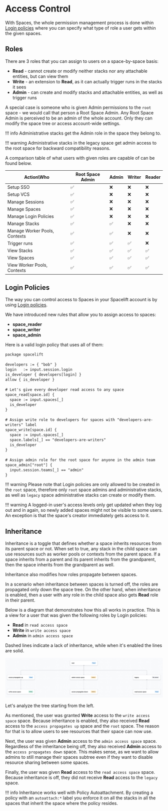 # Access Control

With Spaces, the whole permission management process is done within [Login policies](../policy/login-policy.md) where you can specify what type of role a user gets within the given spaces.

## Roles

There are 3 roles that you can assign to users on a space-by-space basis:

- **Read** - cannot create or modify neither stacks nor any attachable entities, but can view them
- **Write** - an extension to **Read**, as it can actually trigger runs in the stacks it sees
- **Admin** - can create and modify stacks and attachable entities, as well as trigger runs

A special case is someone who is given Admin permissions to the `root` space - we would call that person a Root Space Admin.
Any Root Space Admin is perceived to be an admin of the whole account. Only they can modify the space tree or access account-wide settings.

!!! info
    Administrative stacks get the Admin role in the space they belong to.

!!! warning
    Administrative stacks in the legacy space get admin access to the root space for backward compatibility reasons.

A comparison table of what users with given roles are capable of can be found below.

| Action\Who                    | Root Space Admin | Admin | Writer | Reader |
|-------------------------------|------------------|-------|--------|--------|
| Setup SSO                     | ✅                | ❌     | ❌      | ❌      |
| Setup VCS                     | ✅                | ❌     | ❌      | ❌      |
| Manage Sessions               | ✅                | ❌     | ❌      | ❌      |
| Manage Spaces                 | ✅                | ❌     | ❌      | ❌      |
| Manage Login Policies         | ✅                | ❌     | ❌      | ❌      |
| Manage Stacks                 | ✅                | ✅     | ❌      | ❌      |
| Manage Worker Pools, Contexts | ✅                | ✅     | ❌      | ❌      |
| Trigger runs                  | ✅                | ✅     | ✅      | ❌      |
| View Stacks                   | ✅                | ✅     | ✅      | ✅      |
| View Spaces                   | ✅                | ✅     | ✅      | ✅      |
| View Worker Pools, Contexts   | ✅                | ✅     | ✅      | ✅      |

## Login Policies

The way you can control access to Spaces in your Spacelift account is by using [Login policies](../policy/login-policy.md).

We have introduced new rules that allow you to assign access to spaces:

- **space_reader**
- **space_writer**
- **space_admin**

Here is a valid login policy that uses all of them:

```opa
package spacelift

developers := { "bob" }
login   := input.session.login
is_developer { developers[login] }
allow { is_developer }

# Let's give every developer read access to any space
space_read[space.id] {
  space := input.spaces[_]
  is_developer
}

# Assign write role to developers for spaces with "developers-are-writers" label
space_write[space.id] {
  space := input.spaces[_]
  space.labels[_] == "developers-are-writers"
  is_developer
}

# Assign admin role for the root space for anyone in the admin team
space_admin["root"] {
  input.session.teams[_] == "admin"
}
```

!!! warning
    Please note that Login policies are only allowed to be created in the `root` space, therefore only `root` space admins and administrative stacks, as well as `legacy` space administrative stacks can create or modify them.

!!! warning
    A logged-in user's access levels only get updated when they log out and in again, so newly added spaces might not be visible to some users. An exception is that the space's creator immediately gets access to it.

## Inheritance

Inheritance is a toggle that defines whether a space inherits resources from its parent space or not. When set to true, any stack in the child space can use resources such as worker pools or contexts from the parent space. If a space inherits from a parent and its parent inherits from the grandparent, then the space inherits from the grandparent as well.

Inheritance also modifies how roles propagate between spaces.

In a scenario when inheritance between spaces is turned off, the roles are propagated only down the space tree. On the other hand, when inheritance is enabled, then a user with any role in the child space also gets **Read** role in their parent.

Below is a diagram that demonstrates how this all works in practice. This is a view for a user that was given the following roles by Login policies:

- **Read** in `read access space`
- **Write** in `write access space`
- **Admin** in `admin access space`

Dashed lines indicate a lack of inheritance, while when it's enabled the lines are solid.

![](<../../assets/screenshots/spaces_access_propagation.png>)

Let's analyze the tree starting from the left.

As mentioned, the user was granted **Write** access to the `write access space` space.
Because inheritance is enabled, they also received **Read** access to the `access propagates up` space and the `root` space. The reason for that is to allow users to see resources that their space can now use.

Next, the user was given **Admin** access to the `admin access space` space. Regardless of the inheritance being off, they also received **Admin** access to the `access propagates down` space.
This makes sense, as we want to allow admins to still manage their spaces subtree even if they want to disable resource sharing between some spaces.

Finally, the user was given **Read** access to the `read access space` space. Because inheritance is off, they did not receive **Read** access to the `legacy` space.

!!! info
    Inheritance works well with Policy Autoattachment. By creating a policy with an `autoattach:*` label you enforce it on all the stacks in all the spaces that inherit the space where the policy resides.
